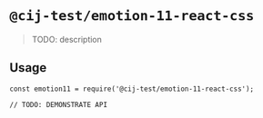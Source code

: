 # `@cij-test/emotion-11-react-css`

> TODO: description

## Usage

```
const emotion11 = require('@cij-test/emotion-11-react-css');

// TODO: DEMONSTRATE API
```
